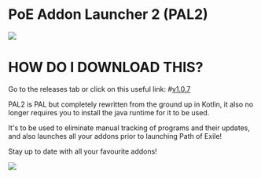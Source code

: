 # PoE Addon Launcher 2 (PAL2)

![](https://i.imgur.com/yejvggx.png "")

# HOW DO I DOWNLOAD THIS?
Go to the releases tab or click on this useful link:
#[v1.0.7](https://github.com/POE-Addon-Launcher/PAL2/releases/download/1.0.7/PAL2.zip)


PAL2 is PAL but completely rewritten from the ground up in Kotlin, it also no longer requires you to install the java runtime for it to be used.

It's to be used to eliminate manual tracking of programs and their updates, and also launches all your addons prior to launching Path of Exile!

Stay up to date with all your favourite addons!

![](https://i.imgur.com/woU7EOe.png "")
